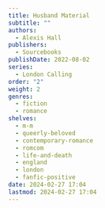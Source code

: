 ```yaml
---
title: Husband Material
subtitle: ""
authors:
  - Alexis Hall
publishers:
  - Sourcebooks
publishDate: 2022-08-02
series:
  - London Calling
order: "2"
weight: 2
genres:
  - fiction
  - romance
shelves:
  - m-m
  - queerly-beloved
  - contemporary-romance
  - romcom
  - life-and-death
  - england
  - london
  - fanfic-positive
date: 2024-02-27 17:04
lastmod: 2024-02-27 17:04
---
```

